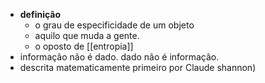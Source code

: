- **definição**
	- o grau de especificidade de um objeto
	- aquilo que muda a gente.
	- o oposto de [[entropia]]
- informação não é dado.
  dado não é informação.
- descrita matematicamente primeiro por  Claude shannon)